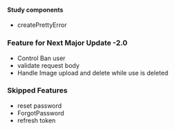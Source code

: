 <!-- Google Security Console: https://security.google.com/settings/security/apppasswords -->

#### Study components

-   createPrettyError

### Feature for Next Major Update -2.0

-   Control Ban user
-   validate request body
-   Handle Image upload and delete while use is deleted

### Skipped Features

-   reset password
-   ForgotPassword
-   refresh token
